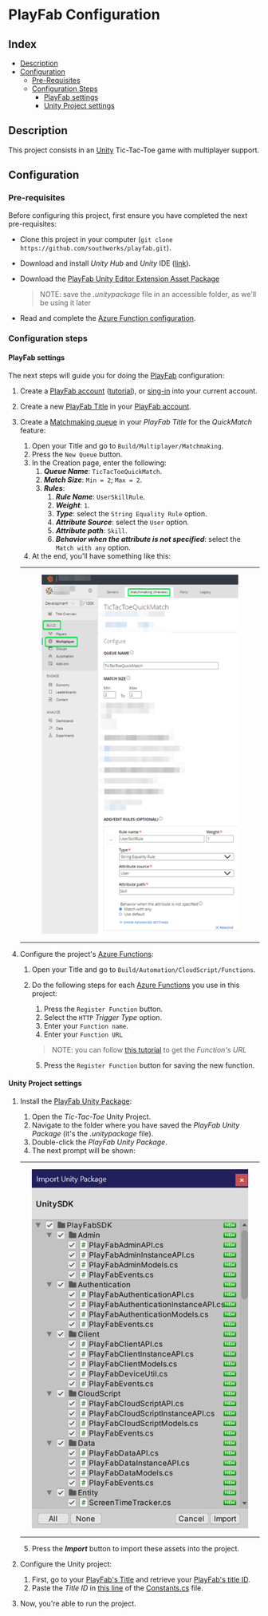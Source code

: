 # PlayFab Configuration

## Index

* [Description][description-section]
* [Configuration][configuration-section]
  * [Pre-Requisites][pre-requisites-section]
  * [Configuration Steps][configuration-steps-section]
    * [PlayFab settings][playfab-settings-section]
    * [Unity Project settings][unity-project-settings-section]

## Description

This project consists in an [Unity][unity-main-page] Tic-Tac-Toe game with multiplayer support.

## Configuration

### Pre-requisites

Before configuring this project, first ensure you have completed the next pre-requisites:

* Clone this project in your computer (`git clone https://github.com/southworks/playfab.git`).
* Download and install *Unity Hub* and *Unity* IDE ([link][unity-hub-download]).
* Download the [PlayFab Unity Editor Extension Asset Package][playfab-sdk-download]
    
    > NOTE: save the *.unitypackage* file in an accessible folder, as we'll be using it later
* Read and complete the [Azure Function configuration][azure-function-readme].

### Configuration steps

#### PlayFab settings

The next steps will guide you for doing the [PlayFab][playfab-main-page] configuration:

1. Create a [PlayFab account][playfab-account-create] ([tutorial][playfab-account-create-tutorial]), or [sing-in][playfab-account-login] into your current account.
1. Create a new [PlayFab Title][playfab-title-create-tutorial] in your [PlayFab account][playfab-account-login].
1. Create a [Matchmaking queue][playfab-matchmaking-terminology] in your *PlayFab Title* for the *QuickMatch* feature:
    1. Open your Title and go to `Build/Multiplayer/Matchmaking`.
    1. Press the `New Queue` button.
    1. In the Creation page, enter the following:
        1. ***Queue Name***: `TicTacToeQuickMatch`.
        1. ***Match Size***: `Min = 2`; `Max = 2`.
        1. ***Rules***:
            1. ***Rule Name***: `UserSkillRule`.
            1. ***Weight***: `1`.
            1. ***Type***: select the `String Equality Rule` option.
            1. ***Attribute Source***: select the `User` option.
            1. ***Attribute path***: `Skill`.
            1. ***Behavior when the attribute is not specified***: select the `Match with any` option.
    1. At the end, you'll have something like this: 

    ---
    
    <p align="center">
      <img src="../document-assets/images/matchmaking-queue-01.png" />
    </p>

    ---

1. Configure the project's [Azure Functions][azure-function-readme-function-list]:
    1. Open your Title and go to `Build/Automation/CloudScript/Functions`.
    1. Do the following steps for each [Azure Functions][azure-function-readme-function-list] you use in this project:
        1. Press the `Register Function` button.
        1. Select the `HTTP` *Trigger Type* option.
        1. Enter your `Function name`.
        1. Enter your `Function URL` 
        > NOTE: you can follow [this tutorial][azure-function-readme-get-url] to get the *Function's URL*
        
        5. Press the `Register Function` button for saving the new function.

#### Unity Project settings

1. Install the [PlayFab Unity Package][playfab-sdk-download]:
    1. Open the *Tic-Tac-Toe* Unity Project.
    1. Navigate to the folder where you have saved the *PlayFab Unity Package* (it's the *.unitypackage* file).
    1. Double-click the *PlayFab Unity Package*.
    1. The next prompt will be shown:

    ---
    
    <p align="center">
      <img src="../document-assets/images/unity-package-import.png" />
    </p>
    
    ---

    5. Press the ***Import*** button to import these assets into the project.
1. Configure the Unity project:
    1. First, go to your [PlayFab's Title][playfab-account-login] and retrieve your [PlayFab's title ID][playfab-title-get-title-id].
    1. Paste the *Title ID* in [this line][unity-constants-file-title-id] of the [Constants.cs][unity-constants-file] file.
1. Now, you're able to run the project.

<!-- Index -->
[description-section]: #description
[configuration-section]: #configuration
[pre-requisites-section]: #pre-requisites
[configuration-steps-section]: #configuration-steps
[playfab-settings-section]: #playfab-settings
[unity-project-settings-section]: #unity-project-settings

<!-- External links -->
[playfab-main-page]: https://playfab.com/
[playfab-account-create]: https://developer.playfab.com/en-US/sign-up
[playfab-account-create-tutorial]: https://docs.microsoft.com/gaming/playfab/gamemanager/pfab-account
[playfab-account-login]: https://developer.playfab.com/en-US/login
[playfab-title-create-tutorial]: https://docs.microsoft.com/gaming/playfab/gamemanager/quickstart#create-your-first-game
[playfab-title-get-title-id]: https://docs.microsoft.com/gaming/playfab/personas/developer#retrieving-your-titleid
[playfab-title-get-developer-secret-key]: https://docs.microsoft.com/gaming/playfab/gamemanager/secret-key-management
[playfab-unity-editor-extension-download]: https://github.com/PlayFab/UnityEditorExtensions/raw/master/Packages/PlayFabEditorExtensions.unitypackage
[playfab-matchmaking-terminology]: https://docs.microsoft.com/gaming/playfab/features/multiplayer/matchmaking/#terminology
[playfab-sdk-download]: https://aka.ms/playfabunitysdkdownload
[unity-main-page]: https://unity.com/
[unity-hub-download]: https://store.unity.com/?_ga=2.78991188.1980374127.1594748239-1650672176.1594748239#plans-individual

<!-- Internal Links -->
[azure-function-project]: ../AzureFunctions/TicTacToeFunctions/Functions
[azure-function-readme]: ../AzureFunctions/README.md
[azure-function-readme-get-url]: ../AzureFunctions/README.md#retrieve-azure-functions-urls
[azure-function-readme-function-list]: ../AzureFunctions/README.md#azure-function-list

[matchmaking-queue-02]: ../document-assets/images/matchmaking-queue-02.png "Matchmaking queue - TicTacToeQuickMatch."

[unity-constants-file]: ./Assets/Scripts/Constants.cs
[unity-constants-file-title-id]: ./Assets/Scripts/Constants.cs#L9

